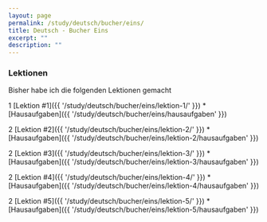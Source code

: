```yaml
---
layout: page
permalink: /study/deutsch/bucher/eins/
title: Deutsch - Bucher Eins
excerpt: ""
description: ""
---
```


### Lektionen

Bisher habe ich die folgenden Lektionen gemacht

1 [Lektion #1]({{ '/study/deutsch/bucher/eins/lektion-1/' }})
    * [Hausaufgaben]({{ '/study/deutsch/bucher/eins/hausaufgaben' }})

2 [Lektion #2]({{ '/study/deutsch/bucher/eins/lektion-2/' }})
    * [Hausaufgaben]({{ '/study/deutsch/bucher/eins/lektion-2/hausaufgaben' }})

2 [Lektion #3]({{ '/study/deutsch/bucher/eins/lektion-3/' }})
    * [Hausaufgaben]({{ '/study/deutsch/bucher/eins/lektion-3/hausaufgaben' }})

2 [Lektion #4]({{ '/study/deutsch/bucher/eins/lektion-4/' }})
    * [Hausaufgaben]({{ '/study/deutsch/bucher/eins/lektion-4/hausaufgaben' }})

2 [Lektion #5]({{ '/study/deutsch/bucher/eins/lektion-5/' }})
    * [Hausaufgaben]({{ '/study/deutsch/bucher/eins/lektion-5/hausaufgaben' }})
